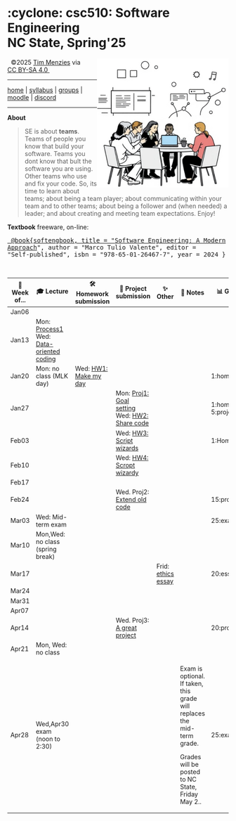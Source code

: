 <h1> :cyclone:  csc510: Software Engineering<br>NC State, Spring'25</h1>
<a name=#top><p>&nbsp;</a><img align=right width=300 src="/img/banner.png">
&copy;2025 <a rel="cc:attributionURL dct:creator" property="cc:attributionName" href="http://timm.fyi">Tim Menzies</a> 
via  <a href="https://creativecommons.org/licenses/by-sa/4.0/?ref=chooser-v1" target="_blank" rel="license noopener noreferrer" 
          style="display:inline-block;">CC BY-SA 4.0 <img style="height:22px!important;margin-left:3px;vertical-align:text-bottom;" src="https://mirrors.creativecommons.org/presskit/icons/cc.svg?ref=chooser-v1" alt=""><img style="height:22px!important;margin-left:3px;vertical-align:text-bottom;" src="https://mirrors.creativecommons.org/presskit/icons/by.svg?ref=chooser-v1" alt=""><img style="height:22px!important;margin-left:3px;vertical-align:text-bottom;" src="https://mirrors.creativecommons.org/presskit/icons/sa.svg?ref=chooser-v1" alt=""></a></p>
<hr>
        
[home](/README.md#top) | [syllabus](docs/syllabus.md) | [groups](groups) | [moodle](moodle) | [discord](discrod)
   
<hr>

**About**
>  SE is about **teams**. Teams of people you know that build your software. Teams you dont know that bult the software you are using. Other teams who use and fix your code.  So, its time to learn about teams; about being a team player; about communicating within your team and to other teams;  about being a follower and (when needed) a leader; and about creating and meeting team expectations. Enjoy!

**Textbook** freeware, on-line:
<a href="https://softengbook.org"><pre>
@book{softengbook,
  title     = "[Software Engineering: A Modern Approach](https://softengbook.org/)",
  author    = "Marco Tulio Valente",
  editor    = "Self-published",
  isbn      = "978-65-01-26467-7",
  year      = 2024
}
</pre></a>

<br clear=all>

<table>
  <thead>
    <tr>
      <th>📅  Week of...</th>
      <th>🎓 Lecture</th>
      <th>🛠️ Homework submission</th>
      <th>📂 Project submission</th>
      <th>✨ Other</th>
      <th>📝 Notes</th>
      <th>📊 Grade</th>
    </tr>
  </thead>
  <tbody>
    <tr submission>
      <td>Jan06</td>
      <td></td>
      <td></td>
      <td></td>
      <td></td>
      <td></td>
      <td></td>
    </tr>
    <tr>
      <td>Jan13</td>
      <td>
           Mon: <a href="https://softengbook.org/chapter2">Process1</a><br>
           Wed: <a href="https://medium.com/inthepipeline/how-to-use-a-makefile-to-speed-up-your-dbt-project-workflow-fb36eb676910">Data-oriented coding</a>
      </td>
      <td>
      </td>
      <td></td>
      <td></td>
      <td></td>
      <td></td>
    </tr>
    <tr>
      <td>Jan20</td>
      <td>
           Mon: no class (MLK  day)<br>
      </td>
      <td>
           Wed: <a href="docs/hw01.md">HW1:  Make my day</a>
      </td>
      <td>
      </td>
      <td></td>
      <td></td>
      <td>1:homework</td>
    </tr>
    <tr>
      <td>Jan27</td>
      <td></td>
      <td></td>
      <td>
           Mon: <a href="docs/proj1.md">Proj1: Goal setting</a>
           Wed: <a href="docs/hw02.md">HW2:  Share code</a>
      </td>
      <td></td>
      <td></td>
      <td>1:homework<br>
          5:project</td>
    </tr>
    <tr>
      <td>Feb03</td>
      <td></td>
      <td></td>
      <td>
           Wed: <a href="docs/hw03.md">HW3: Script wizards</a>
      </td>
      <td></td>
      <td></td>
      <td>1:Homework</td>
    </tr>
    <tr>
      <td>Feb10</td>
      <td></td>
      <td></td>
      <td>
           Wed: <a href="docs/hw04.md">HW4: Scropt wizardy</a>
      </td>
      <td></td>
      <td></td>
      <td></td>
    </tr>
    <tr>
      <td>Feb17</td>
      <td></td>
      <td></td>
      <td></td>
      <td></td>
      <td></td>
      <td></td>
    </tr>
    <tr>
      <td>Feb24</td>
      <td></td>
      <td></td>
      <td>Wed. Proj2: <a href="docs/proj2.md">Extend old code</a></td>
      <td></td>
      <td></td>
      <td>15:project</td>
    </tr>
    <tr>
      <td>Mar03</td>
      <td>Wed: Mid-term exam</td>
      <td></td>
      <td></td>
      <td></td>
      <td></td>
      <td>25:exam</td>
    </tr>
    <tr>
      <td>Mar10</td>
      <td>Mon,Wed: no class (spring break)
      <td></td>
      <td></td>
      <td>
      </td>
      <td>
      </td>
      <td></td>
    </tr>
    <tr>
      <td>Mar17</td>
      <td></td>
      <td></td>
      <td></td>
      <td>
         Frid: <a href="docs/essay.md">ethics essay</a>
      </td>
      <td></td>
      <td>20:essay</td>
    </tr>
    <tr>
      <td>Mar24</td>
      <td></td>
      <td></td>
      <td></td>
      <td></td>
      <td></td>
      <td></td>
    </tr>
    <tr>
      <td>Mar31</td>
      <td></td>
      <td></td>
      <td></td>
      <td></td>
      <td></td>
      <td></td>
    </tr>
    <tr>
      <td>Apr07</td>
      <td></td>
      <td></td>
      <td></td>
      <td></td>
      <td></td>
      <td></td>
    </tr>
    <tr>
      <td>Apr14</td>
      <td></td>
      <td></td>
      <td>Wed. Proj3: <a href="docs/proj3.md">A great project</a></td>
      <td></td>
      <td></td>
      <td>20:project</td>
    </tr>
    <tr>
      <td>Apr21</td>
      <td>Mon, Wed: no class
      <td></td>
      <td></td>
      <td></td>
      <td></td>
      <td></td>
    </tr>
    <tr>
      <td>Apr28</td>
      <td>
         Wed,Apr30 exam (noon to 2:30)
      </td>
      <td></td>
      <td></td>
      <td></td>
      <td><p>Exam is optional. If taken, this  grade will replaces the mid-term grade.</p>
          <p>Grades will be posted to NC State, Friday May 2..</p></td>
      <td>25:exam</td>
    </tr>
  </tbody>
</table>

